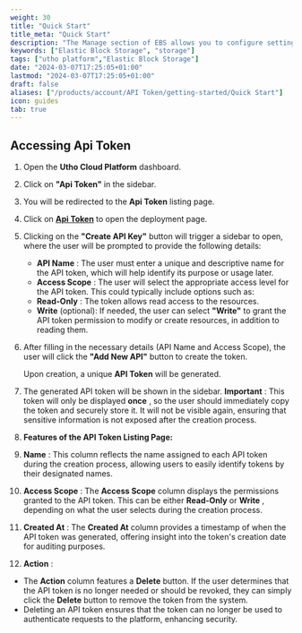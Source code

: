 ```yaml
---
weight: 30
title: "Quick Start"
title_meta: "Quick Start"
description: "The Manage section of EBS allows you to configure settings, resize volumes, attach or detach them from instances, and destroy volumes when no longer needed."
keywords: ["Elastic Block Storage", "storage"]
tags: ["utho platform","Elastic Block Storage"]
date: "2024-03-07T17:25:05+01:00"
lastmod: "2024-03-07T17:25:05+01:00"
draft: false 
aliases: ["/products/account/API Token/getting-started/Quick Start"]
icon: guides
tab: true
---
```


## **Accessing Api Token**

1. Open the **Utho Cloud Platform** dashboard.
2. Click on **"Api Token"** in the sidebar.
3. You will be redirected to the **Api Token** listing page.
4. Click on **[Api Token]()** to open the deployment page.
5. Clicking on the **"Create API Key"** button will trigger a sidebar to open, where the user will be prompted to provide the following details:

   * **API Name** : The user must enter a unique and descriptive name for the API token, which will help identify its purpose or usage later.
   * **Access Scope** : The user will select the appropriate access level for the API token. This could typically include options such as:
   * **Read-Only** : The token allows read access to the resources.
   * **Write** (optional): If needed, the user can select **"Write"** to grant the API token permission to modify or create resources, in addition to reading them.
6. After filling in the necessary details (API Name and Access Scope), the user will click the **"Add New API"** button to create the token.

   Upon creation, a unique **API Token** will be generated.
7. The generated API token will be shown in the sidebar.  **Important** : This token will only be displayed  **once** , so the user should immediately copy the token and securely store it. It will not be visible again, ensuring that sensitive information is not exposed after the creation process.
8. **Features of the API Token Listing Page:**
9. **Name** : This column reflects the name assigned to each API token during the creation process, allowing users to easily identify tokens by their designated names.
10. **Access Scope** : The **Access Scope** column displays the permissions granted to the API token. This can be either **Read-Only** or  **Write** , depending on what the user selects during the creation process.
11. **Created At** : The **Created At** column provides a timestamp of when the API token was generated, offering insight into the token's creation date for auditing purposes.
12. **Action** :

* The **Action** column features a **Delete** button. If the user determines that the API token is no longer needed or should be revoked, they can simply click the **Delete** button to remove the token from the system.
* Deleting an API token ensures that the token can no longer be used to authenticate requests to the platform, enhancing security.
